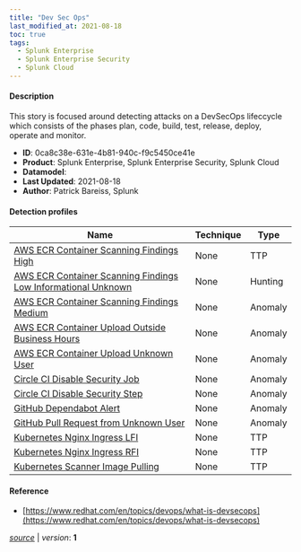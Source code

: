 ```yaml
---
title: "Dev Sec Ops"
last_modified_at: 2021-08-18
toc: true
tags:
  - Splunk Enterprise
  - Splunk Enterprise Security
  - Splunk Cloud
---
```


#### Description

This story is focused around detecting attacks on a DevSecOps lifeccycle which consists of the phases plan, code, build, test, release, deploy, operate and monitor.

- **ID**: 0ca8c38e-631e-4b81-940c-f9c5450ce41e
- **Product**: Splunk Enterprise, Splunk Enterprise Security, Splunk Cloud
- **Datamodel**: 
- **Last Updated**: 2021-08-18
- **Author**: Patrick Bareiss, Splunk

#### Detection profiles

| Name        | Technique   | Type         |
| ----------- | ----------- |--------------|
| [AWS ECR Container Scanning Findings High](/cloud/aws_ecr_container_scanning_findings_high/) | None | TTP |
| [AWS ECR Container Scanning Findings Low Informational Unknown](/cloud/aws_ecr_container_scanning_findings_low_informational_unknown/) | None | Hunting |
| [AWS ECR Container Scanning Findings Medium](/cloud/aws_ecr_container_scanning_findings_medium/) | None | Anomaly |
| [AWS ECR Container Upload Outside Business Hours](/cloud/aws_ecr_container_upload_outside_business_hours/) | None | Anomaly |
| [AWS ECR Container Upload Unknown User](/cloud/aws_ecr_container_upload_unknown_user/) | None | Anomaly |
| [Circle CI Disable Security Job](/cloud/circle_ci_disable_security_job/) | None | Anomaly |
| [Circle CI Disable Security Step](/cloud/circle_ci_disable_security_step/) | None | Anomaly |
| [GitHub Dependabot Alert](/cloud/github_dependabot_alert/) | None | Anomaly |
| [GitHub Pull Request from Unknown User](/cloud/github_pull_request_from_unknown_user/) | None | Anomaly |
| [Kubernetes Nginx Ingress LFI](/cloud/kubernetes_nginx_ingress_lfi/) | None | TTP |
| [Kubernetes Nginx Ingress RFI](/cloud/kubernetes_nginx_ingress_rfi/) | None | TTP |
| [Kubernetes Scanner Image Pulling](/cloud/kubernetes_scanner_image_pulling/) | None | TTP |

#### Reference

* [https://www.redhat.com/en/topics/devops/what-is-devsecops](https://www.redhat.com/en/topics/devops/what-is-devsecops)



[*source*](https://github.com/splunk/security_content/tree/develop/stories/dev_sec_ops.yml) \| *version*: **1**
